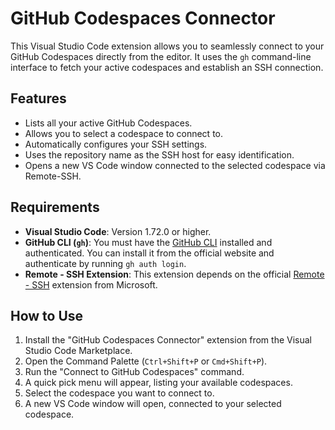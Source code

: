 # GitHub Codespaces Connector

This Visual Studio Code extension allows you to seamlessly connect to your GitHub Codespaces directly from the editor. It uses the `gh` command-line interface to fetch your active codespaces and establish an SSH connection.

## Features

*   Lists all your active GitHub Codespaces.
*   Allows you to select a codespace to connect to.
*   Automatically configures your SSH settings.
*   Uses the repository name as the SSH host for easy identification.
*   Opens a new VS Code window connected to the selected codespace via Remote-SSH.

## Requirements

*   **Visual Studio Code**: Version 1.72.0 or higher.
*   **GitHub CLI (`gh`)**: You must have the [GitHub CLI](https://cli.github.com/) installed and authenticated. You can install it from the official website and authenticate by running `gh auth login`.
*   **Remote - SSH Extension**: This extension depends on the official [Remote - SSH](https://marketplace.visualstudio.com/items?itemName=ms-vscode-remote.remote-ssh) extension from Microsoft.

## How to Use

1.  Install the "GitHub Codespaces Connector" extension from the Visual Studio Code Marketplace.
2.  Open the Command Palette (`Ctrl+Shift+P` or `Cmd+Shift+P`).
3.  Run the "Connect to GitHub Codespaces" command.
4.  A quick pick menu will appear, listing your available codespaces.
5.  Select the codespace you want to connect to.
6.  A new VS Code window will open, connected to your selected codespace.

